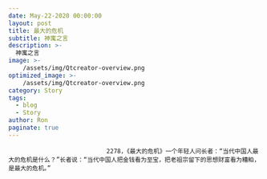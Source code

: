 ```yaml
---
date: May-22-2020 00:00:00
layout: post
title: 最大的危机
subtitle: 神寓之言
description: >-
  神寓之言
image: >-
    /assets/img/Qtcreator-overview.png
optimized_image: >-
    /assets/img/Qtcreator-overview.png
category: Story
tags:
  - blog
  - Story
author: Ron
paginate: true
---
```


							　　2278，《最大的危机》一个年轻人问长者：“当代中国人最大的危机是什么？”长者说：“当代中国人把金钱看为至宝，把老祖宗留下的思想财富看为糟粕，是最大的危机。”
							
							
						